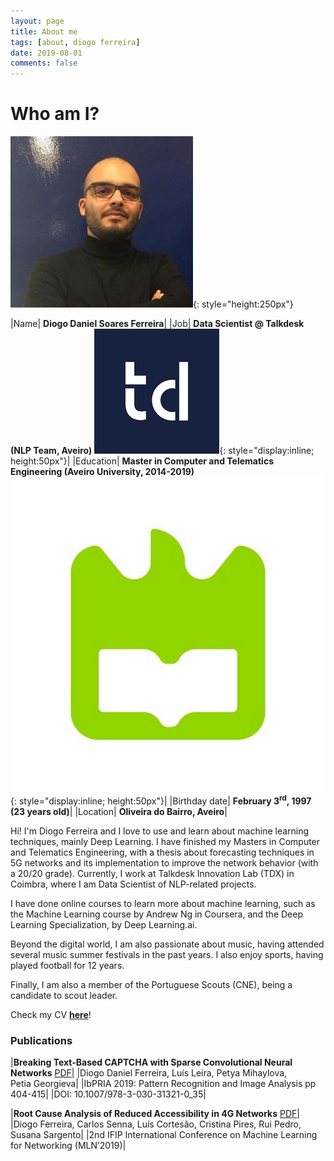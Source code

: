 ```yaml
---
layout: page
title: About me
tags: [about, diogo ferreira]
date: 2019-08-01
comments: false
---
```


# Who am I?

![me](../assets/img/me.png "me"){: style="height:250px"}

|Name| **Diogo Daniel Soares Ferreira**|
|Job| **Data Scientist @ Talkdesk (NLP Team, Aveiro)** ![UA_Logo](../assets/img/talkdesk_logo_2.png "Talkdesk Logo"){: style="display:inline; height:50px"}|
|Education| **Master in Computer and Telematics Engineering (Aveiro University, 2014-2019)** ![UA_Logo](../assets/img/ua_logo_3.jpg "UA Logo"){: style="display:inline; height:50px"}|
|Birthday date| **February 3<sup>rd</sup>, 1997 (23 years old)**|
|Location| **Oliveira do Bairro, Aveiro**|

Hi! I'm Diogo Ferreira and I love to use and learn about machine learning techniques, mainly Deep Learning. I have finished my Masters in Computer and Telematics Engineering, with a thesis about forecasting techniques in 5G networks and its implementation to improve the network behavior (with a 20/20 grade). Currently, I work at Talkdesk Innovation Lab (TDX) in Coimbra, where I am Data Scientist of NLP-related projects.

I have done online courses to learn more about machine learning, such as the Machine Learning course by Andrew Ng in Coursera, and the Deep Learning Specialization, by Deep Learning.ai.

Beyond the digital world, I am also passionate about music, having attended several music summer festivals in the past years. I also enjoy sports, having played football for 12 years.

Finally, I am also a member of the Portuguese Scouts (CNE), being a candidate to scout leader.

Check my CV **[here](../assets/pdf/CV.pdf)**!


### Publications

|**Breaking Text-Based CAPTCHA with Sparse Convolutional Neural Networks** [PDF](../assets/pdf/paper.pdf)|
|Diogo Daniel Ferreira, Luís Leira, Petya Mihaylova, Petia Georgieva|
|IbPRIA 2019: Pattern Recognition and Image Analysis pp 404-415|
|DOI: 10.1007/978-3-030-31321-0_35|



|**Root Cause Analysis of Reduced Accessibility in 4G Networks** [PDF](../assets/pdf/paper2.pdf)|
|Diogo Ferreira, Carlos Senna, Luís Cortesão, Cristina Pires, Rui Pedro, Susana Sargento|
|2nd IFIP International Conference on Machine Learning for Networking (MLN’2019)|
